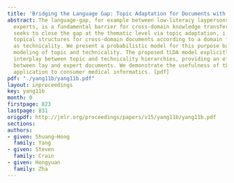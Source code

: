 ```yaml
---
title: 'Bridging the Language Gap: Topic Adaptation for Documents with Different Technicality'
abstract: The language-gap, for example between low-literacy laypersons and highly-technical
  experts, is a fundamental barrier for cross-domain knowledge transfer. This paper
  seeks to close the gap at the thematic level via topic adaptation, i.e., adjusting
  topical structures for cross-domain documents according to a domain factor such
  as technicality. We present a probabilistic model for this purpose based on joint
  modeling of topic and technicality. The proposed tLDA model explicitly encodes the
  interplay between topic and technicality hierarchies, providing an effective topic-bridge
  between lay and expert documents. We demonstrate the usefulness of tLDA with an
  application to consumer medical informatics. [pdf]
pdf: "./yang11b/yang11b.pdf"
layout: inproceedings
key: yang11b
month: 0
firstpage: 823
lastpage: 831
origpdf: http://jmlr.org/proceedings/papers/v15/yang11b/yang11b.pdf
sections: 
authors:
- given: Shuang–Hong
  family: Yang
- given: Steven
  family: Crain
- given: Hongyuan
  family: Zha
---
```

